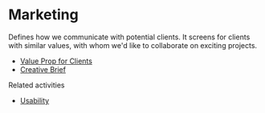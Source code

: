 # Marketing

Defines how we communicate with potential clients. It screens for clients with similar values, with whom we'd like to collaborate on exciting projects.

  * [Value Prop for Clients](./VALUE_PROP.md)
  * [Creative Brief](./CREATIVE_BRIEF.md)

Related activities
  * [Usability](./USABILITY.md)
 

